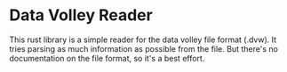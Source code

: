 # Data Volley Reader

This rust library is a simple reader for the data volley file format (.dvw). It tries parsing as much information as possible from the file. But there's no documentation on the file format, so it's a best effort.